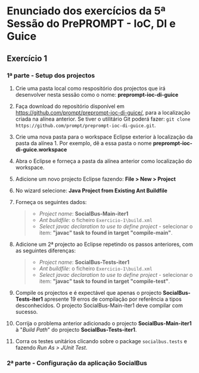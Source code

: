# Enunciado dos exercícios da 5ª Sessão do PrePROMPT - IoC, DI e Guice

## Exercício 1

### 1ª parte - Setup dos projectos

1. Crie uma pasta local como respositório dos projectos que irá desenvolver nesta sessão como o nome: **preprompt-ioc-di-guice**

2. Faça download do repositório disponível em https://github.com/prompt/preprompt-ioc-di-guice/, para a localização criada na alínea anterior. Se tiver o utilitário Git poderá fazer: `git clone https://github.com/prompt/preprompt-ioc-di-guice.git`.

3. Crie uma nova pasta para o workspace Eclipse exterior à localização da pasta da alínea 1. Por exemplo, dê a essa pasta o nome **preprompt-ioc-di-guice.workspace**

4. Abra o Eclipse e forneça a pasta da alínea anterior como localização do workspace.

5. Adicione um novo projecto Eclipse fazendo: **File > New > Project**

6. No wizard selecione: **Java Project from Existing Ant Buildfile**

7. Forneça os seguintes dados: 
   > * *Project name*: **SocialBus-Main-iter1**
   > * *Ant buildfile*: o ficheiro `Exercicio-1\build.xml`
   > * *Select javac declaration to use to define project* - selecionar o item: **"javac" task to found in target "compile-main"**.
   
8. Adicione um 2ª projecto ao Eclipse repetindo os passos anteriores, com as seguintes diferenças:
   > * *Project name*: **SocialBus-Tests-iter1**
   > * *Ant buildfile*: o ficheiro `Exercicio-1\build.xml`
   > * *Select javac declaration to use to define project* - selecionar o item: **"javac" task to found in target "compile-test"**.

9. Compile os projectos e é expectável que apenas o projecto **SocialBus-Tests-iter1** apresente 19 erros de compilação por referência a tipos desconhecidos. O projecto SocialBus-Main-iter1 deve compilar com sucesso.

10. Corrija o problema anterior adicionado o projecto **SocialBus-Main-iter1** à "*Build Path*" do projecto **SocialBus-Tests-iter1**.

11. Corra os testes unitários clicando sobre o package `socialbus.tests` e fazendo *Run As > JUnit Test*.

### 2ª parte - Configuração da aplicação SocialBus

